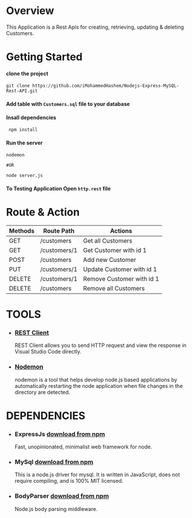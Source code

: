 # Overview

This Application is a Rest Apis for creating, retrieving, updating & deleting Customers.

# Getting Started

#### clone the project

```
git clone https://github.com/iMohammedHashem/Nodejs-Express-MySQL-Rest-API.git
```

#### Add table with `Customers.sql` file to your database

#### Insall dependencies

```
 npm install
```

#### Run the server

```
nodemon

#OR

node server.js
```

#### To Testing Application Open `http.rest` file

# Route & Action

| Methods | Route Path   | Actions                   |
| ------- | ------------ | ------------------------- |
| GET     | /customers   | Get all Customers         |
| GET     | /customers/1 | Get Customer with id 1    |
| POST    | /customers   | Add new Customer          |
| PUT     | /customers/1 | Update Customer with id 1 |
| DELETE  | /customers/1 | Remove Customer with id 1 |
| DELETE  | /customers   | Remove all Customers      |

# TOOLS

- ### [REST Client](https://github.com/Huachao/vscode-restclient])

  REST Client allows you to send HTTP request and view the response in Visual Studio Code directly.

- ### [Nodemon](https://www.npmjs.com/package/nodemon)

  nodemon is a tool that helps develop node.js based applications by automatically restarting the node application when file changes in the directory are detected.

# DEPENDENCIES

- ### ExpressJs [download from npm](https://www.npmjs.com/package/express)

  Fast, unopinionated, minimalist web framework for node.

- ### MySql [download from npm](https://www.npmjs.com/package/mysql)

  This is a node.js driver for mysql. It is written in JavaScript, does not require compiling, and is 100% MIT licensed.

- ### BodyParser [download from npm](https://www.npmjs.com/package/body-parser)

  Node.js body parsing middleware.
